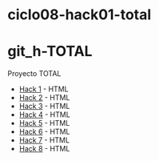 # ciclo08-hack01-total
# git_h-TOTAL
Proyecto TOTAL
- [Hack 1](https://github.com/magahr/ciclo08_git_h_1.git) - HTML
- [Hack 2](https://github.com/magahr/ciclo08_git_h_2.git) - HTML
- [Hack 3](https://github.com/magahr/ciclo08_git_h_3.git) - HTML
- [Hack 4](https://github.com/magahr/ciclo08_git_h_4.git) - HTML
- [Hack 5](https://github.com/magahr/git_h-5) - HTML
- [Hack 6](https://github.com/magahr/git_h-6) - HTML
- [Hack 7](https://github.com/magahr/git_h-7) - HTML
- [Hack 8](https://github.com/magahr/git_h-8) - HTML

